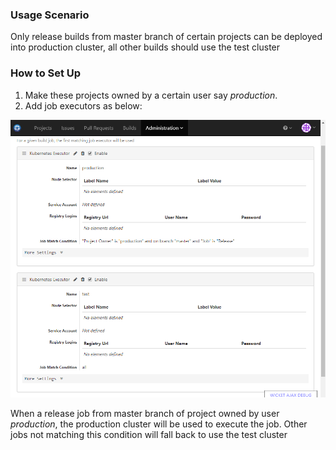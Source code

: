 ### Usage Scenario

Only release builds from master branch of certain projects can be deployed into production cluster, all other builds should use the test cluster

### How to Set Up

1. Make these projects owned by a certain user say _production_. 
2. Add job executors as below:

  ![Production Cluster](images/production-cluster.png)
  
  When a release job from master branch of project owned by user _production_, the production cluster will be used to execute the job. Other jobs not matching this condition will fall back to use the test cluster